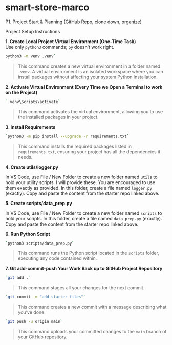 # smart-store-marco
P1. Project Start &amp; Planning (GitHub Repo, clone down, organize)

Project Setup Instructions

**1. Create Local Project Virtual Environment (One-Time Task)**  
Use only `python3` commands; `py` doesn't work right.  
```bash
python3 -m venv .venv`
```
> This command creates a new virtual environment in a folder named `.venv`. A virtual environment is an isolated workspace where you can install packages without affecting your system Python installation.

**2. Activate Virtual Environment (Every Time we Open a Terminal to work on the Project)**  
```bash
`.venv\Scripts\activate`
```
> This command activates the virtual environment, allowing you to use the installed packages in your project.

**3. Install Requirements**  
```bash
`python3 -m pip install --upgrade -r requirements.txt`
```
> This command installs the required packages listed in `requirements.txt`, ensuring your project has all the dependencies it needs.

**4. Create utils/logger.py**  

In VS Code, use File / New Folder to create a new folder named `utils` to hold your utility scripts. I will provide these. You are encouraged to use them exactly as provided. In this folder, create a file named `logger.py` (exactly). Copy and paste the content from the starter repo linked above.

**5. Create scripts/data_prep.py**  

In VS Code, use File / New Folder to create a new folder named `scripts` to hold your scripts. In this folder, create a file named `data_prep.py` (exactly). Copy and paste the content from the starter repo linked above.

**6. Run Python Script**  
```bash
`python3 scripts/data_prep.py`
```
> This command runs the Python script located in the `scripts` folder, executing any code contained within.

**7. Git add-commit-push Your Work Back up to GitHub Project Repository**  
```bash
`git add .`
```
> This command stages all your changes for the next commit.  
```bash
`git commit -m "add starter files"`
```
> This command creates a new commit with a message describing what you’ve done.  
```bash
`git push -u origin main`
```
> This command uploads your committed changes to the `main` branch of your GitHub repository.
